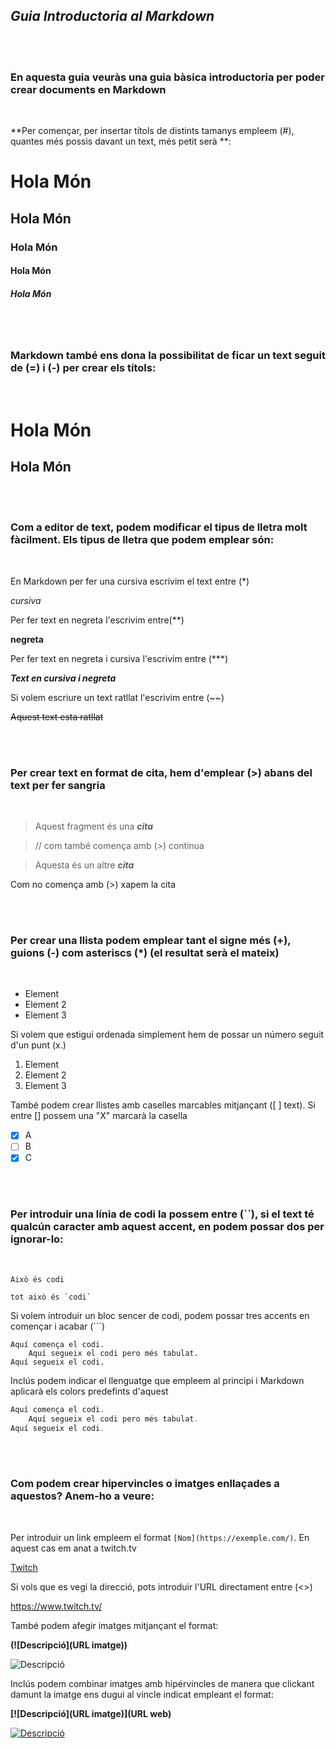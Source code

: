 ## ***Guia Introductoria al Markdown***

</br>
</br>

### En aquesta guia veuràs una guia bàsica introductoria per poder crear documents en Markdown

</br>

**Per començar, per insertar títols de distints tamanys empleem (#), quantes més possis davant un text, més petit serà **:

# Hola Món

## Hola Món

### Hola Món

#### Hola Món

##### Hola Món

</br>
</br>

### Markdown també ens dona la possibilitat de ficar un text seguit de (=) i (-) per crear els títols:

</br>

Hola Món
=
Hola Món
-

</br>
</br>

### Com a editor de text, podem modificar el tipus de lletra molt fàcilment. Els tipus de lletra que podem emplear són:

</br>

En Markdown per fer una cursiva escrivim el text entre (*)

*cursiva* 

Per fer text en negreta l'escrivim entre(**)

**negreta**

Per fer text en negreta i cursiva l'escrivim entre (***)

***Text en cursiva i negreta***

Si volem escriure un text ratllat l'escrivim entre (~~)

~~Aquest text esta ratllat~~

</br>
</br>

### Per crear text en format de cita, hem d'emplear (>) abans del text per fer sangria

</br>

>Aquest fragment és una ***cita***

> // com també comença amb (>) continua 

>Aquesta és un altre ***cita***

Com no comença amb (>) xapem la cita

</br>
</br>

### Per crear una llista podem emplear tant el signe més (+), guions (-) com asteriscs (*) (el resultat serà el mateix)

</br>

+ Element 
+ Element 2
+ Element 3

Si volem que estigui ordenada simplement hem de possar un número seguit d'un punt (x.)

1. Element 
2. Element 2
3. Element 3

També podem crear llistes amb caselles marcables mitjançant ([ ] text). Si entre [] possem una "X" marcarà la casella

+ [x] A
+ [ ] B
+ [x] C

</br>
</br>

### Per introduir una línia de codi la possem entre (``), si el text té qualcún caracter amb aquest accent, en podem possar dos per ignorar-lo:

</br>

`Això és codi`

``tot això és `codi` ``

Si volem introduir un bloc sencer de codi, podem possar tres accents en començar i acabar (```)

```
Aquí comença el codi.
    Aquí segueix el codi pero més tabulat.
Aquí segueix el codi.
```

Inclús podem indicar el llenguatge que empleem al principi i Markdown aplicarà els colors predefints d'aquest

```js
Aquí comença el codi.
    Aquí segueix el codi pero més tabulat.
Aquí segueix el codi.
```

</br>
</br>

### Com podem crear hipervincles o imatges enllaçades a aquestos? Anem-ho a veure:

</br>

Per introduir un link empleem el format `[Nom](https://exemple.com/)`. En aquest cas em anat a twitch.tv


[Twitch](https://www.twitch.tv/  "link a twitch" )


Si vols que es vegi la direcció, pots introduir l'URL directament entre (<>)


<https://www.twitch.tv/>


També podem afegir imatges mitjançant el format:  

**(![Descripció](URL imatge))**


![Descripció](https://estaticos.muyinteresante.es/media/cache/1140x_thumb/uploads/images/gallery/5d9208eb5cafe81a0f3c986a/delfin0_0.jpg)  


Inclús podem combinar imatges amb hipérvincles de manera que clickant damunt la imatge ens dugui al vincle indicat empleant el format:  

**[![Descripció](URL imatge)](URL web)**


[![Descripció](https://estaticos.muyinteresante.es/media/cache/1140x_thumb/uploads/images/gallery/5d9208eb5cafe81a0f3c986a/delfin0_0.jpg)](https://www.salvemosalosdelfines.org/)


</br>
</br>






